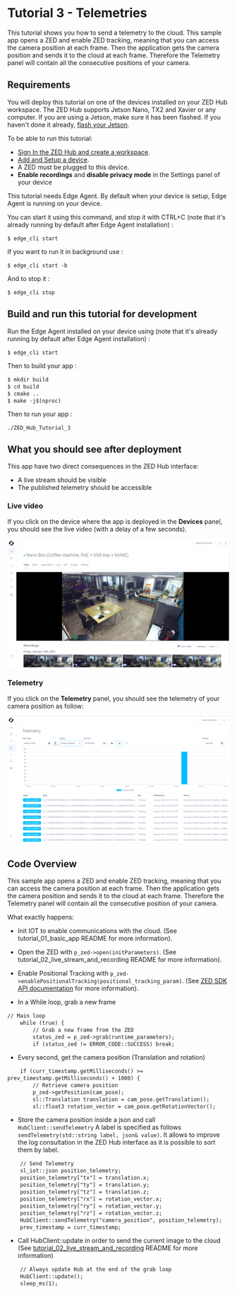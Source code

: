 # Tutorial 3 - Telemetries
This tutorial shows you how to send a telemetry to the cloud. This sample app opens a ZED and enable ZED tracking, meaning that you can access the camera position at each frame. Then the application gets the camera position and sends it to the cloud at each frame. Therefore the Telemetry panel will contain all the consecutive positions of your camera.  

## Requirements
You will deploy this tutorial on one of the devices installed on your ZED Hub workspace. The ZED Hub supports Jetson Nano, TX2 and Xavier or any computer. If you are using a Jetson, make sure it has been flashed. If you haven't done it already, [flash your Jetson](https://docs.nvidia.com/sdk-manager/install-with-sdkm-jetson/index.html).

To be able to run this tutorial:
- [Sign In the ZED Hub and create a workspace](https://www.stereolabs.com/docs/cloud/overview/get-workspace/).
- [Add and Setup a device](https://www.stereolabs.com/docs/cloud/overview/setup-device/).
- A ZED must be plugged to this device.
- **Enable recordings** and **disable privacy mode** in the Settings panel of your device

This tutorial needs Edge Agent. By default when your device is setup, Edge Agent is running on your device.

You can start it using this command, and stop it with CTRL+C (note that it's already running by default after Edge Agent installation) :
```
$ edge_cli start
```

If you want to run it in background use :
```
$ edge_cli start -b
```

And to stop it :
```
$ edge_cli stop
```

## Build and run this tutorial for development

Run the Edge Agent installed on your device using (note that it's already running by default after Edge Agent installation) :
```
$ edge_cli start
```

Then to build your app :
```
$ mkdir build
$ cd build
$ cmake ..
$ make -j$(nproc)
```

Then to run your app :
```
./ZED_Hub_Tutorial_3
```

## What you should see after deployment
This app have two direct consequences in the ZED Hub interface:
- A live stream should be visible
- The published telemetry should be accessible

### Live video
If you click on the device where the app is deployed in the **Devices** panel, you should see the live video (with a delay of a few seconds).

![](./images/live_and_recordings.png " ")

### Telemetry
If you click on the **Telemetry** panel, you should see the telemetry of your camera position as follow:

![](./images/telemetry.png " ")


## Code Overview

This sample app opens a ZED and enable ZED tracking, meaning that you can access the camera position at each frame. Then the application gets the camera position and sends it to the cloud at each frame. Therefore the Telemetry panel will contain all the consecutive position of your camera.  

What exactly happens:

- Init IOT to enable communications with the cloud. (See tutorial_01_basic_app README for more information).

- Open the ZED with `p_zed->open(initParameters)`. (See tutorial_02_live_stream_and_recording README for more information).

- Enable Positional Tracking with `p_zed->enablePositionalTracking(positional_tracking_param)`. (See [ZED SDK API documentation](https://www.stereolabs.com/docs/api/classsl_1_1Camera.html#a7989ae783fae435abfdf48feaf147f44) for more information).

- In a While loop, grab a new frame

```
// Main loop
    while (true) {
        // Grab a new frame from the ZED
        status_zed = p_zed->grab(runtime_parameters);
        if (status_zed != ERROR_CODE::SUCCESS) break;
```

- Every second, get the camera position (Translation and rotation)

```
    if (curr_timestamp.getMilliseconds() >= prev_timestamp.getMilliseconds() + 1000) {
        // Retrieve camera position
        p_zed->getPosition(cam_pose);
        sl::Translation translation = cam_pose.getTranslation();
        sl::float3 rotation_vector = cam_pose.getRotationVector();

```

- Store the camera position inside a json and call `HubClient::sendTelemetry`
  A label is specified as follows `sendTelemetry(std::string label, json& value)`. It allows to improve the log consultation in the ZED Hub interface as it is possible to sort them by label.

```
    // Send Telemetry
    sl_iot::json position_telemetry;
    position_telemetry["tx"] = translation.x;
    position_telemetry["ty"] = translation.y;
    position_telemetry["tz"] = translation.z;
    position_telemetry["rx"] = rotation_vector.x;
    position_telemetry["ry"] = rotation_vector.y;
    position_telemetry["rz"] = rotation_vector.z;
    HubClient::sendTelemetry("camera_position", position_telemetry);
    prev_timestamp = curr_timestamp;
```

- Call HubClient::update in order to send the current image to the cloud
  (See [tutorial_02_live_stream_and_recording](/tutorials/tutorial_02_live_stream_and_recording/README.md) README for more information)

```
    // Always update Hub at the end of the grab loop
    HubClient::update();
    sleep_ms(1);
```
